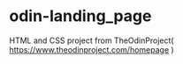 # odin-landing_page
HTML and CSS project from TheOdinProject( https://www.theodinproject.com/homepage )
